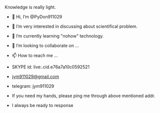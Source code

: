 Knowledge is really light.
- 👋 Hi, I’m @PyDon911029
- 👀 I’m very interested in discussing about scientifical problem.
- 🌱 I’m currently learning "nohow" technology.
- 💞️ I’m looking to collaborate on ...
- 📫 How to reach me ...
- SKYPE id: live:.cid.e76a7a10c0592521
- jym911029@gmail.com
- telegram: jym911029

- If you need my hands, please ping me through above mentioned addr.
- I always be ready to response

<!---
PyDon911029/PyDon911029 is a ✨ special ✨ repository because its `README.md` (this file) appears on your GitHub profile.
You can click the Preview link to take a look at your changes.
--->
